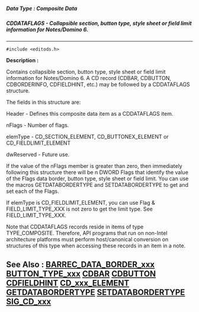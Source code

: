 ##### Data Type : Composite Data
##### CDDATAFLAGS - Collapsible section, button type, style sheet or field limit information for Notes/Domino 6.
---
```
#include <editods.h>
```
**Description :**

Contains collapsible section, button type, style sheet or field limit 
information for Notes/Domino 6. A CD record (CDBAR, CDBUTTON, CDBORDERINFO, 
CDFIELDHINT, etc.) may be followed by a CDDATAFLAGS structure. 

The fields in this structure are:

Header - Defines this composite data item as a CDDATAFLAGS item.

nFlags - Number of flags.  

elemType - CD_SECTION_ELEMENT, CD_BUTTONEX_ELEMENT or CD_FIELDLIMIT_ELEMENT

dwReserved - Future use.

If the value of the nFlags member is greater than zero, then immediately 
following this structure there will be n DWORD Flags that identify the value of 
the Flags data border, button type, style sheet or field limit.  You can use 
the macros GETDATABORDERTYPE and SETDATABORDERTYPE to get and set each of the 
Flags.

   If elemType is CD_FIELDLIMIT_ELEMENT, you can use Flag & 
FIELD_LIMIT_TYPE_XXX is not zero to get the limit type.  See 
FIELD_LIMIT_TYPE_XXX.

Note that CDDATAFLAGS records reside in items of type TYPE_COMPOSITE. 
Therefore, API programs that run on non-Intel architecture platforms must 
perform host/canonical conversion on structures of this type when accessing 
these records in an item in a note.

**See Also :**
[BARREC_DATA_BORDER_xxx](/domino-c-api-docs/reference/Symb/BARREC_DATA_BORDER_xxx)
[BUTTON_TYPE_xxx](/domino-c-api-docs/reference/Symb/BUTTON_TYPE_xxx)
[CDBAR](/domino-c-api-docs/reference/Data/CDBAR)
[CDBUTTON](/domino-c-api-docs/reference/Data/CDBUTTON)
[CDFIELDHINT](/domino-c-api-docs/reference/Data/CDFIELDHINT)
[CD_xxx_ELEMENT](/domino-c-api-docs/reference/Symb/CD_xxx_ELEMENT)
[GETDATABORDERTYPE](/domino-c-api-docs/reference/Func/GETDATABORDERTYPE)
[SETDATABORDERTYPE](/domino-c-api-docs/reference/Func/SETDATABORDERTYPE)
[SIG_CD_xxx](/domino-c-api-docs/reference/Symb/SIG_CD_xxx)
---

